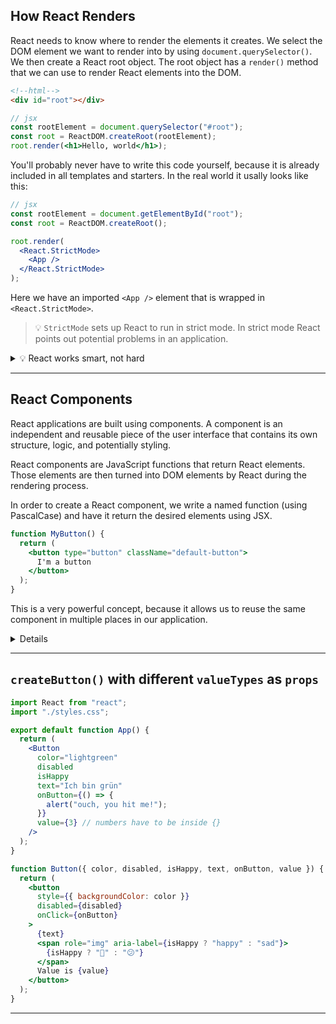 ## How React Renders

React needs to know where to render the elements it creates. We select the DOM element we want to
render into by using `document.querySelector()`. We then create a React root object. The root object
has a `render()` method that we can use to render React elements into the DOM.

```html
<!--html-->
<div id="root"></div>
```

```jsx
// jsx
const rootElement = document.querySelector("#root");
const root = ReactDOM.createRoot(rootElement);
root.render(<h1>Hello, world</h1>);
```

You'll probably never have to write this code yourself, because it is already included in all
templates and starters. In the real world it usally looks like this:

```jsx
// jsx
const rootElement = document.getElementById("root");
const root = ReactDOM.createRoot();

root.render(
  <React.StrictMode>
    <App />
  </React.StrictMode>
);
```

Here we have an imported `<App />` element that is wrapped in `<React.StrictMode>`.

> 💡 `StrictMode` sets up React to run in strict mode. In strict mode React points out potential
> problems in an application.

<details><summary>
💡 React works smart, not hard
</summary>

React only updates the DOM elements that have changed compared to the last render. This is very
efficient and provides a great user experience (focus stays consistent, inputs keep their values,
etc.) as well as a great developer experience (declaritive code is much easier to reason about).

</details>

---

## React Components

React applications are built using components. A component is an independent and reusable piece of the user interface that contains its own structure, logic, and potentially styling.

React components are JavaScript functions that
return React elements. Those elements are then turned into DOM elements by React during the
rendering process.

In order to create a React component, we write a named function (using PascalCase) and have it
return the desired elements using JSX.

```jsx
function MyButton() {
  return (
    <button type="button" className="default-button">
      I'm a button
    </button>
  );
}
```

This is a very powerful concept, because it allows us to reuse the same component in multiple places
in our application.

<details>
> 💡 There are hardly any limitations to how 'small' a component can be (i.e. a button), or how
> 'big' (i.e. an entire page).

> 📙 Read about [**Your First Component**
> in the React Docs](https://react.dev/learn/your-first-component).
>
> **Note**: _Exporting the component_ and _Nesting and organizing components_ are out of scope for this first session.

</details>

---

## `createButton()` with different `valueTypes` as `props`

```jsx
import React from "react";
import "./styles.css";

export default function App() {
  return (
    <Button
      color="lightgreen"
      disabled
      isHappy
      text="Ich bin grün"
      onButton={() => {
        alert("ouch, you hit me!");
      }}
      value={3} // numbers have to be inside {}
    />
  );
}

function Button({ color, disabled, isHappy, text, onButton, value }) {
  return (
    <button
      style={{ backgroundColor: color }}
      disabled={disabled}
      onClick={onButton}
    >
      {text}
      <span role="img" aria-label={isHappy ? "happy" : "sad"}>
        {isHappy ? "🙂" : "😕"}
      </span>
      Value is {value}
    </button>
  );
}
```

---
